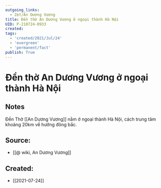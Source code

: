 ```yaml
---
outgoing_links:
  - Zet/An Dương Vương
title: Đền thờ An Dương Vương ở ngoại thành Hà Nội
UID: P-210724-0933
created: 
tags:
  - 'created/2021/Jul/24'
  - 'evergreen'
  - 'permanent/fact'
publish: True
---
```

# Đền thờ An Dương Vương ở ngoại thành Hà Nội

## Notes
Đền Thờ [[An Dương Vương]] nằm ở ngoại thành Hà Nội, cách trung tâm khoảng 20km về hướng đông bắc.

## Source:
- [[@ wiki, An Dương Vương]]

## Created:
- [[2021-07-24]]
